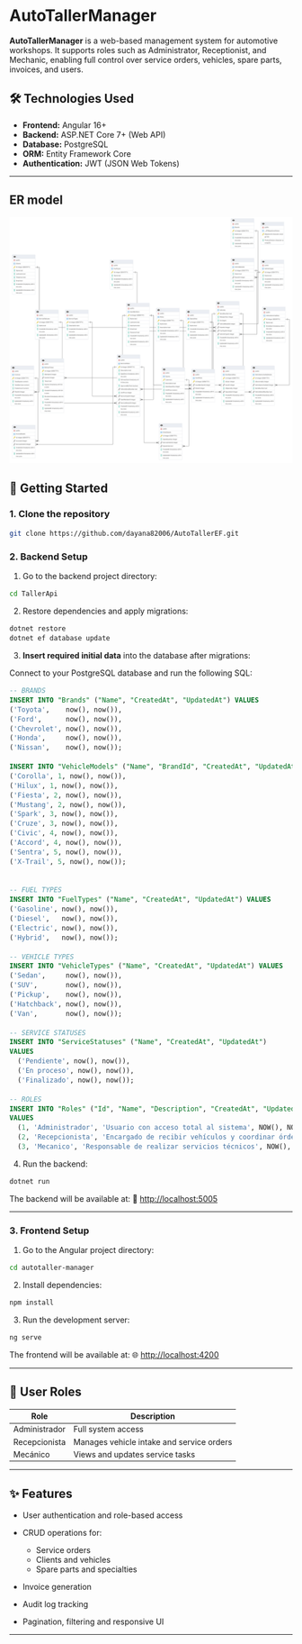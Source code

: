 # AutoTallerManager

**AutoTallerManager** is a web-based management system for automotive workshops. It supports roles such as Administrator, Receptionist, and Mechanic, enabling full control over service orders, vehicles, spare parts, invoices, and users.

## 🛠️ Technologies Used

- **Frontend:** Angular 16+
- **Backend:** ASP.NET Core 7+ (Web API)
- **Database:** PostgreSQL
- **ORM:** Entity Framework Core
- **Authentication:** JWT (JSON Web Tokens)

---

## ER model

![alt text](ERmodel.png)

## 🚀 Getting Started

### 1. Clone the repository

```bash
git clone https://github.com/dayana82006/AutoTallerEF.git
````

### 2. Backend Setup

1. Go to the backend project directory:

```bash
cd TallerApi
```

2. Restore dependencies and apply migrations:

```bash
dotnet restore
dotnet ef database update
```

3. **Insert required initial data** into the database after migrations:

Connect to your PostgreSQL database and run the following SQL:

```sql
-- BRANDS
INSERT INTO "Brands" ("Name", "CreatedAt", "UpdatedAt") VALUES 
('Toyota',    now(), now()),
('Ford',      now(), now()),
('Chevrolet', now(), now()),
('Honda',     now(), now()),
('Nissan',    now(), now());

INSERT INTO "VehicleModels" ("Name", "BrandId", "CreatedAt", "UpdatedAt") VALUES
('Corolla', 1, now(), now()),
('Hilux', 1, now(), now()),
('Fiesta', 2, now(), now()),
('Mustang', 2, now(), now()),
('Spark', 3, now(), now()),
('Cruze', 3, now(), now()),
('Civic', 4, now(), now()),
('Accord', 4, now(), now()),
('Sentra', 5, now(), now()),
('X-Trail', 5, now(), now());


-- FUEL TYPES
INSERT INTO "FuelTypes" ("Name", "CreatedAt", "UpdatedAt") VALUES 
('Gasoline', now(), now()),
('Diesel',   now(), now()),
('Electric', now(), now()),
('Hybrid',   now(), now());

-- VEHICLE TYPES
INSERT INTO "VehicleTypes" ("Name", "CreatedAt", "UpdatedAt") VALUES 
('Sedan',     now(), now()),
('SUV',       now(), now()),
('Pickup',    now(), now()),
('Hatchback', now(), now()),
('Van',       now(), now());

-- SERVICE STATUSES
INSERT INTO "ServiceStatuses" ("Name", "CreatedAt", "UpdatedAt")
VALUES
  ('Pendiente', now(), now()),
  ('En proceso', now(), now()),
  ('Finalizado', now(), now());

-- ROLES
INSERT INTO "Roles" ("Id", "Name", "Description", "CreatedAt", "UpdatedAt")
VALUES
  (1, 'Administrador', 'Usuario con acceso total al sistema', NOW(), NOW()),
  (2, 'Recepcionista', 'Encargado de recibir vehículos y coordinar órdenes', NOW(), NOW()),
  (3, 'Mecanico', 'Responsable de realizar servicios técnicos', NOW(), NOW());
```

4. Run the backend:

```bash
dotnet run
```

The backend will be available at:
📡 [http://localhost:5005](http://localhost:5005)

---

### 3. Frontend Setup

1. Go to the Angular project directory:

```bash
cd autotaller-manager
```

2. Install dependencies:

```bash
npm install
```

3. Run the development server:

```bash
ng serve
```

The frontend will be available at:
🌐 [http://localhost:4200](http://localhost:4200)

---

## 👥 User Roles

| Role          | Description                               |
| ------------- | ----------------------------------------- |
| Administrador | Full system access                        |
| Recepcionista | Manages vehicle intake and service orders |
| Mecánico      | Views and updates service tasks           |

---

## ✨ Features

* User authentication and role-based access
* CRUD operations for:

  * Service orders
  * Clients and vehicles
  * Spare parts and specialties
* Invoice generation
* Audit log tracking
* Pagination, filtering and responsive UI

---
